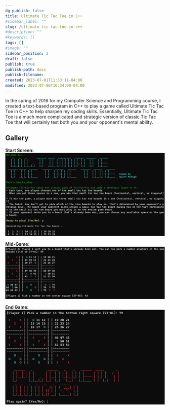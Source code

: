 ```yaml
---
dg-publish: false
title: Ultimate Tic Tac Toe in C++
#sidebar_label: ""
slug: /ultimate-tic-tac-toe-in-c++
#description: ""
#keywords: []
tags: []
#image: ""
sidebar_position: 2
draft: false
publish: true
publish-path: docs
publish-filename:
created: 2023-07-01T11:53:11-04:00
modified: 2023-07-06T16:34:00-04:00
---
```


In the spring of 2016 for my Computer Science and Programming course, I created a text-based program in C++ to play a game called Ultimate Tic Tac Toe in C++ to help sharpen my coding skills. Essentially, Ultimate Tic Tac Toe is a much more complicated and strategic version of classic Tic Tac Toe that will certainly test both you and your opponent's mental ability.

## Gallery

**Start Screen:**
![Ultimate Tic Tac Toe in C++ - Start Screen](ultimate-tic-tac-toe-in-c++-start-screen.png)

**Mid-Game:**
![Ultimate Tic Tac Toe in C++ - Mid-Game Screenshot](ultimate-tic-tac-toe-in-c++-mid-game-screenshot.png)

**End Game:**
![Ultimate Tic Tac Toe in C++ - End-Game Screenshot](ultimate-tic-tac-toe-in-c++-end-game-screenshot.png)